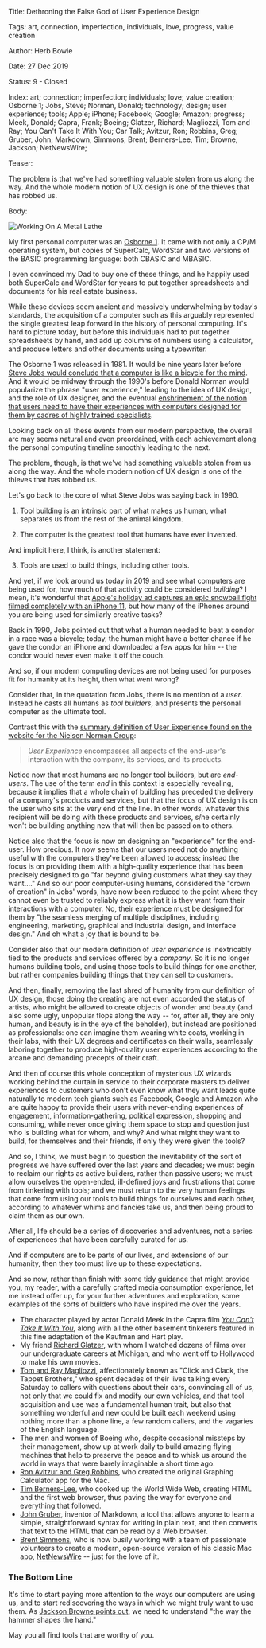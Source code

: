 Title:  Dethroning the False God of User Experience Design

Tags:   art, connection, imperfection, individuals, love, progress, value creation

Author: Herb Bowie

Date:   27 Dec 2019

Status: 9 - Closed

Index:  art; connection; imperfection; individuals; love; value creation; Osborne 1; Jobs, Steve; Norman, Donald; technology; design; user experience; tools; Apple; iPhone; Facebook; Google; Amazon; progress; Meek, Donald; Capra, Frank; Boeing; Glatzer, Richard; Magliozzi, Tom and Ray; You Can't Take It With You; Car Talk; Avitzur, Ron; Robbins, Greg; Gruber, John; Markdown; Simmons, Brent; Berners-Lee, Tim; Browne, Jackson; NetNewsWire; 

Teaser: 

The problem is that we've had something valuable stolen from us along the way. And the whole modern notion of UX design is one of the thieves that has robbed us. 


Body: 

<p><img src="../../images/working-on-a-metal-lathe.jpg" alt="Working On A Metal Lathe" title="Working On A Metal Lathe" /></p>

My first personal computer was an [Osborne 1][os1]. It came with not only a CP/M operating system, but copies of SuperCalc, WordStar and two versions of the BASIC programming language: both CBASIC and MBASIC. 

I even convinced my Dad to buy one of these things, and he happily used both SuperCalc and WordStar for years to put together spreadsheets and documents for his real estate business. 

While these devices seem ancient and massively underwhelming by today's standards, the acquisition of a computer such as this  arguably represented the single greatest leap forward in the history of personal computing. It's hard to picture today, but before this individuals had to put together spreadsheets by hand, and add up columns of numbers using a calculator, and produce letters and other documents using a typewriter. 

The Osborne 1 was released in 1981. It would be nine years later before [Steve Jobs would conclude that a computer is like a bicycle for the mind][mindbike]. And it would be midway through the 1990's before Donald Norman would popularize the phrase "user experience," leading to the idea of UX design, and the role of UX designer, and the eventual [enshrinement of the notion that users need to have their experiences with computers designed for them by cadres of highly trained specialists][uxdesign]. 

Looking back on all these events from our modern perspective, the overall arc may seems natural and even preordained, with each achievement along the personal computing timeline smoothly leading to the next. 

The problem, though, is that we've had something valuable stolen from us along the way. And the whole modern notion of UX design is one of the thieves that has robbed us. 

Let's go back to the core of what Steve Jobs was saying back in 1990. 

1) Tool building is an intrinsic part of what makes us human, what separates us from the rest of the animal kingdom. 

2) The computer is the greatest tool that humans have ever invented. 

And implicit here, I think, is another statement:

3) Tools are used to build things, including other tools. 

And yet, if we look around us today in 2019 and see what computers are being used for, how much of that activity could be considered *building*? I mean, it's wonderful that [Apple's holiday ad captures an epic snowball fight filmed completely with an iPhone 11][snowbrawl], but how many of the iPhones around you are being used for similarly creative tasks? 

Back in 1990, Jobs pointed out that what a human needed to beat a condor in a race was a bicycle; today, the human might have a better chance if he gave the condor an iPhone and downloaded a few apps for him -- the condor would never even make it off the couch. 

And so, if our modern computing devices are not being used for purposes fit for humanity at its height, then what went wrong? 

Consider that, in the quotation from Jobs, there is no mention of a *user*. Instead he casts all humans as *tool builders*, and presents the personal computer as the ultimate tool. 

Contrast this with the [summary definition of User Experience found on the website for the Nielsen Norman Group][nng]:

> *User Experience* encompasses all aspects of the end-user's interaction with the company, its services, and its products. 

Notice now that most humans are no longer tool builders, but are *end-users*. The use of the term *end* in this context is especially revealing, because it implies that a whole chain of building has preceded the delivery of a company's products and services, but that the focus of UX design is on the user who sits at the very end of the line. In other words, whatever this recipient will be doing with these products and services, s/he certainly won't be building anything new that will then be passed on to others. 

Notice also that the focus is now on designing an "experience" for the end-user. How precious. It now seems that our users need not do anything useful with the computers they've been allowed to access; instead the focus is on providing them with a high-quality experience that has been precisely designed to go "far beyond giving customers what they say they want...." And so our poor computer-using humans, considered the "crown of creation" in Jobs' words, have now been reduced to the point where they cannot even be trusted to reliably express what it is they want from their interactions with a computer. No, their experience must be designed for them by "the seamless merging of multiple disciplines, including engineering, marketing, graphical and industrial design, and interface design." And oh what a joy that is bound to be. 

Consider also that our modern definition of *user experience* is  inextricably tied to the products and services offered by a *company*. So it is no longer humans building tools, and using those tools to build things for one another, but rather companies building things that they can sell to customers. 

And then, finally, removing the last shred of humanity from our definition of UX design, those doing the creating are not even accorded the status of artists, who might be allowed to create objects of wonder and beauty (and also some ugly, unpopular flops along the way -- for, after all, they are only human, and beauty is in the eye of the beholder), but instead are positioned as professionals: one can imagine them wearing white coats, working in their labs, with their UX degrees and certificates on their walls, seamlessly laboring together to produce high-quality user experiences according to the arcane and demanding precepts of their craft. 

And then of course this whole conception of mysterious UX wizards working behind the curtain in service to their corporate masters to deliver experiences to customers who don't even know what they want leads quite naturally to modern tech giants such as Facebook, Google and Amazon who are quite happy to provide their users with never-ending experiences of engagement, information-gathering, political expression, shopping and consuming, while never once giving them space to stop and question just who is building what for whom, and why? And what might they want to build, for themselves and their friends, if only they were given the tools? 

And so, I think, we must begin to question the inevitability of the sort of progress we have suffered over the last years and decades; we must begin to reclaim our rights as active builders, rather than passive users; we must allow ourselves the open-ended, ill-defined joys and frustrations that come from tinkering with tools; and we must return to the very human feelings that come from using our tools to build things for ourselves and each other, according to whatever whims and fancies take us, and then being proud to claim them as our own. 

After all, life should be a series of discoveries and adventures, not a series of experiences that have been carefully curated for us. 

And if computers are to be parts of our lives, and extensions of our humanity, then they too must live up to these expectations. 

And so now, rather than finish with some tidy guidance that might provide you, my reader, with a carefully crafted media consumption experience, let me instead offer up, for your further adventures and exploration, some examples of the sorts of builders who have inspired me over the years.  

* The character played by actor Donald Meek in the Capra film *[You Can't Take It With You][yctiwy]*, along with all the other basement tinkerers featured in this fine adaptation of the Kaufman and Hart play.
* My friend [Richard Glatzer][glatzer], with whom I watched dozens of films over our undergraduate careers at Michigan, and who went off to Hollywood to make his own movies.
* [Tom and Ray Magliozzi][cartalk], affectionately known as "Click and Clack, the Tappet Brothers," who spent decades of their lives talking every Saturday to callers with questions about their cars, convincing all of us, not only that we could fix and modify our own vehicles, and that tool acquisition and use was a fundamental human trait, but also that something wonderful and new could be built each weekend using nothing more than a phone line, a few random callers, and the vagaries  of the English language. 
* The men and women of Boeing who, despite occasional missteps by their management, show up at work daily to build amazing flying machines that help to preserve the peace and to whisk us around the world in ways that were barely imaginable a short time ago. 
* [Ron Avitzur and Greg Robbins][gcalc], who created the original Graphing Calculator app for the Mac. 
* [Tim Berners-Lee][tbl], who cooked up the World Wide Web, creating HTML and the first web browser, thus paving the way for everyone and everything that followed. 
* [John Gruber][jg], inventor of Markdown, a tool that allows anyone to learn a simple, straightforward syntax for writing in plain text, and then converts that text to the HTML that can be read by a Web browser.  
* [Brent Simmons][inessential], who is now busily working with a team of passionate volunteers to create a modern, open-source version of his classic Mac app, [NetNewsWire][] -- just for the love of it. 

### The Bottom Line

It's time to start paying more attention to the ways our computers are using us, and to start rediscovering the ways in which we might truly want to use them. As [Jackson Browne points out][browne], we need to understand "the way the hammer shapes the hand." 

May you all find tools that are worthy of you. 

[boeing]: https://en.wikipedia.org/wiki/Boeing

[browne]: https://music.apple.com/us/album/casino-nation/356152819?i=356152826

[cartalk]: https://www.cartalk.com/content/tom-and-rays-bios-photos-0

[gcalc]: https://www.pacifict.com/Story/

[glatzer]: https://www.imdb.com/name/nm0322144/

[inessential]: https://inessential.com

[jg]: https://daringfireball.net

[mindbike]: https://www.brainpickings.org/2011/12/21/steve-jobs-bicycle-for-the-mind-1990/

[netnewswire]: https://ranchero.com/netnewswire/

[nng]: https://www.nngroup.com/articles/definition-user-experience/

[os1]: https://en.wikipedia.org/wiki/Osborne_1

[snowbrawl]: https://nofilmschool.com/iPhone-11-David-Leitch-Commercial

[tbl]: https://webfoundation.org/about/sir-tim-berners-lee/

[uxdesign]: https://www.nngroup.com/articles/definition-user-experience/

[yctiwy]: https://takinguproom.wordpress.com/2018/01/03/stage-to-screen-you-cant-take-it-with-you/
